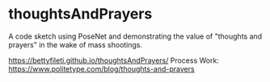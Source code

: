 # thoughtsAndPrayers
A code sketch using PoseNet and demonstrating the value of "thoughts and prayers" in the wake of mass shootings.

 https://bettyfileti.github.io/thoughtsAndPrayers/
 Process Work: https://www.politetype.com/blog/thoughts-and-prayers
